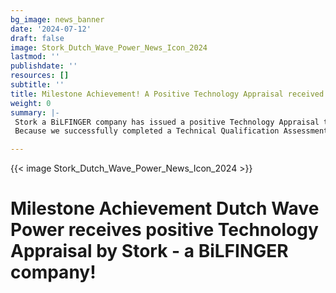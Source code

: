 ```yaml
---
bg_image: news_banner
date: '2024-07-12'
draft: false
image: Stork_Dutch_Wave_Power_News_Icon_2024
lastmod: ''
publishdate: ''
resources: []
subtitle: ''
title: Milestone Achievement! A Positive Technology Appraisal received!
weight: 0
summary: |-
 Stork a BiLFINGER company has issued a positive Technology Appraisal to Dutch Wave Power!
 Because we successfully completed a Technical Qualification Assessment of our innovative wave energy conversion technology. 

---
```


{{< image Stork_Dutch_Wave_Power_News_Icon_2024 >}}

# Milestone Achievement Dutch Wave Power receives positive Technology Appraisal by Stork - a BiLFINGER company!
